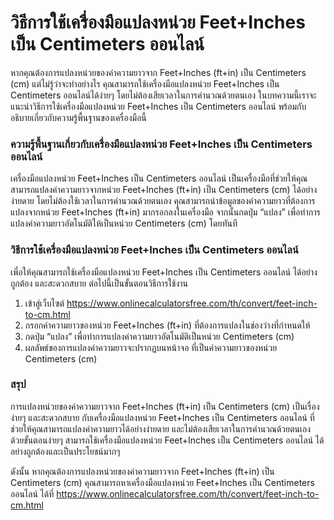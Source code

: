 วิธีการใช้เครื่องมือแปลงหน่วย Feet+Inches เป็น Centimeters ออนไลน์
==================================================================

หากคุณต้องการแปลงหน่วยของค่าความยาวจาก Feet+Inches (ft+in) เป็น Centimeters (cm) แต่ไม่รู้ว่าจะทำอย่างไร คุณสามารถใช้เครื่องมือแปลงหน่วย Feet+Inches เป็น Centimeters ออนไลน์ได้ง่ายๆ โดยไม่ต้องเสียเวลาในการคำนวณด้วยตนเอง ในบทความนี้เราจะแนะนำวิธีการใช้เครื่องมือแปลงหน่วย Feet+Inches เป็น Centimeters ออนไลน์ พร้อมกับอธิบายเกี่ยวกับความรู้พื้นฐานของเครื่องมือนี้

### ความรู้พื้นฐานเกี่ยวกับเครื่องมือแปลงหน่วย Feet+Inches เป็น Centimeters ออนไลน์

เครื่องมือแปลงหน่วย Feet+Inches เป็น Centimeters ออนไลน์ เป็นเครื่องมือที่ช่วยให้คุณสามารถแปลงค่าความยาวจากหน่วย Feet+Inches (ft+in) เป็น Centimeters (cm) ได้อย่างง่ายดาย โดยไม่ต้องใช้เวลาในการคำนวณด้วยตนเอง คุณสามารถนำข้อมูลของค่าความยาวที่ต้องการแปลงจากหน่วย Feet+Inches (ft+in) มากรอกลงในเครื่องมือ จากนั้นกดปุ่ม “แปลง” เพื่อทำการแปลงค่าความยาวอัตโนมัติให้เป็นหน่วย Centimeters (cm) โดยทันที

### วิธีการใช้เครื่องมือแปลงหน่วย Feet+Inches เป็น Centimeters ออนไลน์

เพื่อให้คุณสามารถใช้เครื่องมือแปลงหน่วย Feet+Inches เป็น Centimeters ออนไลน์ ได้อย่างถูกต้อง และสะดวกสบาย ต่อไปนี้เป็นขั้นตอนวิธีการใช้งาน

1. เข้าสู่เว็บไซต์ <https://www.onlinecalculatorsfree.com/th/convert/feet-inch-to-cm.html>
2. กรอกค่าความยาวของหน่วย Feet+Inches (ft+in) ที่ต้องการแปลงในช่องว่างที่กำหนดให้
3. กดปุ่ม “แปลง” เพื่อทำการแปลงค่าความยาวอัตโนมัติเป็นหน่วย Centimeters (cm)
4. ผลลัพธ์ของการแปลงค่าความยาวจะปรากฏบนหน้าจอ ที่เป็นค่าความยาวของหน่วย Centimeters (cm)

### สรุป

การแปลงหน่วยของค่าความยาวจาก Feet+Inches (ft+in) เป็น Centimeters (cm) เป็นเรื่องง่ายๆ และสะดวกสบาย กับเครื่องมือแปลงหน่วย Feet+Inches เป็น Centimeters ออนไลน์ ที่ช่วยให้คุณสามารถแปลงค่าความยาวได้อย่างง่ายดาย และไม่ต้องเสียเวลาในการคำนวณด้วยตนเอง ด้วยขั้นตอนง่ายๆ สามารถใช้เครื่องมือแปลงหน่วย Feet+Inches เป็น Centimeters ออนไลน์ ได้อย่างถูกต้องและเป็นประโยชน์มากๆ

ดังนั้น หากคุณต้องการแปลงหน่วยของค่าความยาวจาก Feet+Inches (ft+in) เป็น Centimeters (cm) คุณสามารถหาเครื่องมือแปลงหน่วย Feet+Inches เป็น Centimeters ออนไลน์ ได้ที่ <https://www.onlinecalculatorsfree.com/th/convert/feet-inch-to-cm.html>